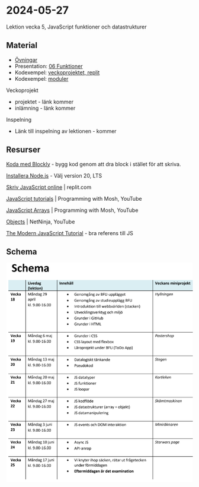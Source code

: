 # 2024-05-27
Lektion vecka 5, JavaScript funktioner och datastrukturer

## Material
+ [Övningar](exercises.md)
+ Presentation: [06 Funktioner](https://docs.google.com/presentation/d/1wG-yV6x662Gzz6gOHnxxcN-ATD8aODGCMq-zn-N3dAE/edit?usp=sharing)
+ Kodexempel: [veckoprojektet, replit](https://replit.com/@david_zocom/SaddlebrownRoyalblueRuntime#index.js)
+ Kodexempel: [moduler](https://replit.com/join/fkaigpsrpq-david_zocom)


Veckoprojekt
+ projektet - länk kommer
+ inlämning - länk kommer

Inspelning
+ Länk till inspelning av lektionen - kommer

## Resurser

[Koda med Blockly](https://lejonmanen.github.io/learn-code-blockly/) - bygg kod genom att dra block i stället för att skriva.

[Installera Node.js](https://nodejs.org/en/download/prebuilt-installer) - Välj version 20, LTS

[Skriv JavaScript online](https://replit.com/) | replit.com

[JavaScript tutorials](https://www.youtube.com/playlist?list=PLTjRvDozrdlxEIuOBZkMAK5uiqp8rHUax) | Programming with Mosh, YouTube

[JavaScript Arrays](https://www.youtube.com/watch?v=oigfaZ5ApsM) | Programming with Mosh, YouTube

[Objects](https://www.youtube.com/watch?v=X0ipw1k7ygU) | NetNinja, YouTube

[The Modern JavaScript Tutorial](https://javascript.info/) - bra referens till JS

## Schema
![Schema för kursen](schema.png)

